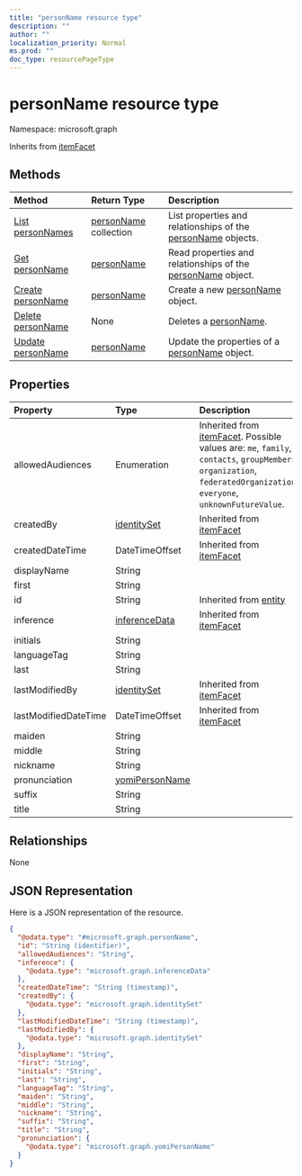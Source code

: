 ```yaml
---
title: "personName resource type"
description: ""
author: ""
localization_priority: Normal
ms.prod: ""
doc_type: resourcePageType
---
```


# personName resource type


Namespace: microsoft.graph




Inherits from [itemFacet](../resources/itemfacet.md)

## Methods
|Method|Return Type|Description|
|:---|:---|:---|
|[List personNames](../api/personname-list.md)|[personName](../resources/personname.md) collection|List properties and relationships of the [personName](../resources/personname.md) objects.|
|[Get personName](../api/personname-get.md)|[personName](../resources/personname.md)|Read properties and relationships of the [personName](../resources/personname.md) object.|
|[Create personName](../api/personname-create.md)|[personName](../resources/personname.md)|Create a new [personName](../resources/personname.md) object.|
|[Delete personName](../api/personname-delete.md)|None|Deletes a [personName](../resources/personname.md).|
|[Update personName](../api/personname-update.md)|[personName](../resources/personname.md)|Update the properties of a [personName](../resources/personname.md) object.|

## Properties
|Property|Type|Description|
|:---|:---|:---|
|allowedAudiences|Enumeration| Inherited from [itemFacet](../resources/itemfacet.md). Possible values are: `me`, `family`, `contacts`, `groupMembers`, `organization`, `federatedOrganizations`, `everyone`, `unknownFutureValue`.|
|createdBy|[identitySet](../resources/identityset.md)| Inherited from [itemFacet](../resources/itemfacet.md)|
|createdDateTime|DateTimeOffset| Inherited from [itemFacet](../resources/itemfacet.md)|
|displayName|String||
|first|String||
|id|String| Inherited from [entity](../resources/entity.md)|
|inference|[inferenceData](../resources/inferencedata.md)| Inherited from [itemFacet](../resources/itemfacet.md)|
|initials|String||
|languageTag|String||
|last|String||
|lastModifiedBy|[identitySet](../resources/identityset.md)| Inherited from [itemFacet](../resources/itemfacet.md)|
|lastModifiedDateTime|DateTimeOffset| Inherited from [itemFacet](../resources/itemfacet.md)|
|maiden|String||
|middle|String||
|nickname|String||
|pronunciation|[yomiPersonName](../resources/yomipersonname.md)||
|suffix|String||
|title|String||

## Relationships
None

## JSON Representation
Here is a JSON representation of the resource.
<!-- {
  "blockType": "resource",
  "keyProperty": "id",
  "@odata.type": "microsoft.graph.personName",
  "baseType": "microsoft.graph.itemFacet",
  "openType": false
}
-->
``` json
{
  "@odata.type": "#microsoft.graph.personName",
  "id": "String (identifier)",
  "allowedAudiences": "String",
  "inference": {
    "@odata.type": "microsoft.graph.inferenceData"
  },
  "createdDateTime": "String (timestamp)",
  "createdBy": {
    "@odata.type": "microsoft.graph.identitySet"
  },
  "lastModifiedDateTime": "String (timestamp)",
  "lastModifiedBy": {
    "@odata.type": "microsoft.graph.identitySet"
  },
  "displayName": "String",
  "first": "String",
  "initials": "String",
  "last": "String",
  "languageTag": "String",
  "maiden": "String",
  "middle": "String",
  "nickname": "String",
  "suffix": "String",
  "title": "String",
  "pronunciation": {
    "@odata.type": "microsoft.graph.yomiPersonName"
  }
}
```

